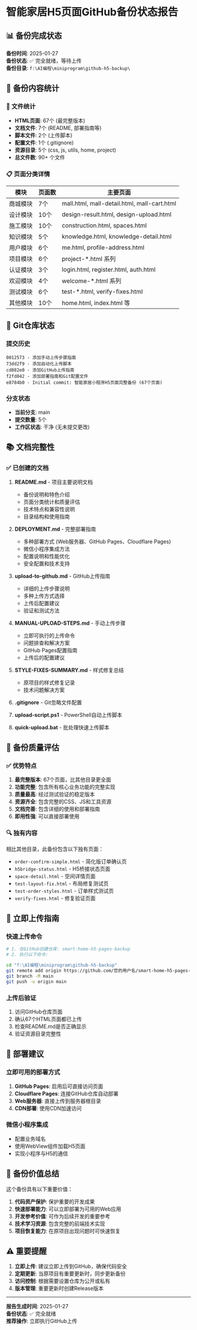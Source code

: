 # 智能家居H5页面GitHub备份状态报告

## 📊 备份完成状态

**备份时间**: 2025-01-27  
**备份状态**: ✅ 完全就绪，等待上传  
**备份目录**: `f:\AI编程\miniprogram\github-h5-backup\`

## 🎯 备份内容统计

### 📄 文件统计
- **HTML页面**: 67个 (最完整版本)
- **文档文件**: 7个 (README, 部署指南等)
- **脚本文件**: 2个 (上传脚本)
- **配置文件**: 1个 (.gitignore)
- **资源目录**: 5个 (css, js, utils, home, project)
- **总文件数**: 90+ 个文件

### 📋 页面分类详情
| 模块 | 页面数 | 主要页面 |
|------|--------|----------|
| 商城模块 | 7个 | mall.html, mall-detail.html, mall-cart.html |
| 设计模块 | 10个 | design-result.html, design-upload.html |
| 施工模块 | 10个 | construction.html, spaces.html |
| 知识模块 | 5个 | knowledge.html, knowledge-detail.html |
| 用户模块 | 6个 | me.html, profile-address.html |
| 项目模块 | 6个 | project-*.html 系列 |
| 认证模块 | 3个 | login.html, register.html, auth.html |
| 欢迎模块 | 4个 | welcome-*.html 系列 |
| 测试模块 | 6个 | test-*.html, verify-fixes.html |
| 其他模块 | 10个 | home.html, index.html 等 |

## 🔧 Git仓库状态

### 提交历史
```
0012573 - 添加手动上传步骤指南
73dd2f9 - 添加自动化上传脚本  
cd882e0 - 添加GitHub上传指南
f2fd042 - 添加部署指南和Git配置文件
e8784b0 - Initial commit: 智能家居小程序H5页面完整备份 (67个页面)
```

### 分支状态
- **当前分支**: main
- **提交数量**: 5个
- **工作区状态**: 干净 (无未提交更改)

## 📚 文档完整性

### ✅ 已创建的文档
1. **README.md** - 项目主要说明文档
   - 备份说明和特色介绍
   - 页面分类统计和质量评估
   - 技术特点和兼容性说明
   - 目录结构和使用指南

2. **DEPLOYMENT.md** - 完整部署指南
   - 多种部署方式 (Web服务器、GitHub Pages、Cloudflare Pages)
   - 微信小程序集成方法
   - 配置说明和性能优化
   - 安全配置和技术支持

3. **upload-to-github.md** - GitHub上传指南
   - 详细的上传步骤说明
   - 多种上传方式选择
   - 上传后配置建议
   - 验证和测试方法

4. **MANUAL-UPLOAD-STEPS.md** - 手动上传步骤
   - 立即可执行的上传命令
   - 问题排查和解决方案
   - GitHub Pages配置指南
   - 上传后的配置建议

5. **STYLE-FIXES-SUMMARY.md** - 样式修复总结
   - 原项目的样式修复记录
   - 技术问题解决方案

6. **.gitignore** - Git忽略文件配置
7. **upload-script.ps1** - PowerShell自动上传脚本
8. **quick-upload.bat** - 批处理快速上传脚本

## 🎯 备份质量评估

### ✅ 优势特点
1. **最完整版本**: 67个页面，比其他目录更全面
2. **功能完整**: 包含所有核心业务功能的完整实现
3. **质量最高**: 经过测试验证的稳定版本
4. **资源齐全**: 包含完整的CSS、JS和工具资源
5. **文档完善**: 包含详细的使用和部署指南
6. **即用性强**: 可以直接部署使用

### 🔍 独有内容
相比其他目录，此备份包含以下独有页面：
- `order-confirm-simple.html` - 简化版订单确认页
- `h5bridge-status.html` - H5桥接状态页面
- `space-detail.html` - 空间详情页面
- `test-layout-fix.html` - 布局修复测试页
- `test-order-styles.html` - 订单样式测试页
- `verify-fixes.html` - 修复验证页面

## 🚀 立即上传指南

### 快速上传命令
```bash
# 1. 在GitHub创建仓库: smart-home-h5-pages-backup
# 2. 执行以下命令:

cd "f:\AI编程\miniprogram\github-h5-backup"
git remote add origin https://github.com/您的用户名/smart-home-h5-pages-backup.git
git branch -M main
git push -u origin main
```

### 上传后验证
1. 访问GitHub仓库页面
2. 确认67个HTML页面都已上传
3. 检查README.md是否正确显示
4. 验证资源目录完整性

## 📱 部署建议

### 立即可用的部署方式
1. **GitHub Pages**: 启用后可直接访问页面
2. **Cloudflare Pages**: 连接GitHub仓库自动部署
3. **Web服务器**: 直接上传到服务器根目录
4. **CDN部署**: 使用CDN加速访问

### 微信小程序集成
- 配置业务域名
- 使用WebView组件加载H5页面
- 实现小程序与H5的通信

## 🎉 备份价值总结

这个备份具有以下重要价值：

1. **代码资产保护**: 保护重要的开发成果
2. **快速部署能力**: 可以立即部署为可用的Web应用
3. **开发参考价值**: 可作为后续开发的重要参考
4. **技术学习资源**: 包含完整的前端技术实现
5. **项目恢复能力**: 在原项目出现问题时可快速恢复

## ⚠️ 重要提醒

1. **立即上传**: 建议立即上传到GitHub，确保代码安全
2. **定期更新**: 当原项目有重要更新时，同步更新备份
3. **访问控制**: 根据需要设置仓库为公开或私有
4. **版本管理**: 重要更新时创建Release版本

---

**报告生成时间**: 2025-01-27  
**备份状态**: ✅ 完全就绪  
**推荐操作**: 立即执行GitHub上传
